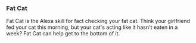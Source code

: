 ### Fat Cat

Fat Cat is the Alexa skill for fact checking your fat cat.  Think your girlfriend fed your cat this morning, but your cat's acting like it hasn't eaten in a week?  Fat Cat can help get to the bottom of it.
